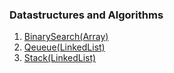 ### Datastructures and Algorithms

1. [BinarySearch(Array)](https://github.com/nivesh2/algorithmswithgo/blob/master/golang/binary_search/binarysearch.go)
2. [Qeueue(LinkedList)](https://github.com/nivesh2/algorithmswithgo/blob/master/golang/linked_list/queue.go)
3. [Stack(LinkedList)](https://github.com/nivesh2/algorithmswithgo/blob/master/golang/linked_list/stack.go)
